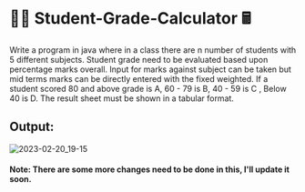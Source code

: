 # 🧑‍🎓 Student-Grade-Calculator 🖩

<p>Write a program in java where in a class there are n number of students with 5 different subjects. Student grade need to be evaluated based upon percentage marks overall. Input for marks against subject can be taken but mid terms marks can be directly entered with the fixed weighted. If a student scored 80 and above grade is A, 60 - 79 is B, 40 - 59 is C , Below 40 is D. The result sheet must be shown in a tabular format.</p>

## Output:
![2023-02-20_19-15](https://user-images.githubusercontent.com/66107248/220128871-e94152e6-450d-42f2-ac1d-cba89a089819.png)

#### Note: There are some more changes need to be done in this, I'll update it soon.
